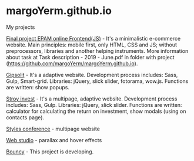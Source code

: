# margoYerm.github.io
My projects

[Final project EPAM online Frontend(JS)](https://margoyerm.github.io/YermachenkoM_finalProject_FL11/home.html) - It's a minimalistic e-commerce website. Main principles: mobile first, only HTML, CSS and JS; without preprocessors, libraries and another helping instruments. More information about task at Task description - 2019 - June.pdf in folder with project (https://github.com/margoYerm/margoYerm.github.io).

[Gipsolit](https://margoYerm.github.io/gipsolit/app) -  It's a adaptive website. Development process includes: Sass, Gulp, Smart-grid. Libraries: jQuery, slick slider, fotorama, wow.js. Functions are written: show popups.

[Stroy invest](https://margoyerm.github.io/stroyInvest/app/) - It's a multipage, adaptive website. Development process includes: Sass, Gulp. Libraries: jQuery, slick slider. Functions are written: calculator for calculating the return on investment, show modals (using on contacts page).

[Styles conference](https://margoyerm.github.io/stylesConference/) - multipage website

[Web studio](https://margoyerm.github.io/webstudio/) - parallax and hover effects

[Bouncy](https://margoyerm.github.io/bouncy/app/) - This project is developing.




